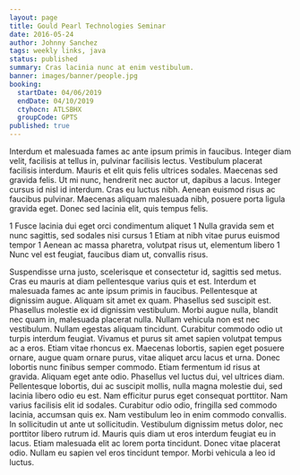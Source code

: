 ```yaml
---
layout: page
title: Gould Pearl Technologies Seminar
date: 2016-05-24
author: Johnny Sanchez
tags: weekly links, java
status: published
summary: Cras lacinia nunc at enim vestibulum.
banner: images/banner/people.jpg
booking:
  startDate: 04/06/2019
  endDate: 04/10/2019
  ctyhocn: ATLSBHX
  groupCode: GPTS
published: true
---
```

Interdum et malesuada fames ac ante ipsum primis in faucibus. Integer diam velit, facilisis at tellus in, pulvinar facilisis lectus. Vestibulum placerat facilisis interdum. Mauris et elit quis felis ultrices sodales. Maecenas sed gravida felis. Ut mi nunc, hendrerit nec auctor ut, dapibus a lacus. Integer cursus id nisl id interdum. Cras eu luctus nibh. Aenean euismod risus ac faucibus pulvinar. Maecenas aliquam malesuada nibh, posuere porta ligula gravida eget. Donec sed lacinia elit, quis tempus felis.

1 Fusce lacinia dui eget orci condimentum aliquet
1 Nulla gravida sem et nunc sagittis, sed sodales nisi cursus
1 Etiam at nibh vitae purus euismod tempor
1 Aenean ac massa pharetra, volutpat risus ut, elementum libero
1 Nunc vel est feugiat, faucibus diam ut, convallis risus.

Suspendisse urna justo, scelerisque et consectetur id, sagittis sed metus. Cras eu mauris at diam pellentesque varius quis et est. Interdum et malesuada fames ac ante ipsum primis in faucibus. Pellentesque at dignissim augue. Aliquam sit amet ex quam. Phasellus sed suscipit est. Phasellus molestie ex id dignissim vestibulum. Morbi augue nulla, blandit nec quam in, malesuada placerat nulla. Nullam vehicula non est nec vestibulum. Nullam egestas aliquam tincidunt. Curabitur commodo odio ut turpis interdum feugiat. Vivamus et purus sit amet sapien volutpat tempus ac a eros. Etiam vitae rhoncus ex. Maecenas lobortis, sapien eget posuere ornare, augue quam ornare purus, vitae aliquet arcu lacus et urna. Donec lobortis nunc finibus semper commodo.
Etiam fermentum id risus at gravida. Aliquam eget ante odio. Phasellus vel luctus dui, vel ultrices diam. Pellentesque lobortis, dui ac suscipit mollis, nulla magna molestie dui, sed lacinia libero odio eu est. Nam efficitur purus eget consequat porttitor. Nam varius facilisis elit id sodales. Curabitur odio odio, fringilla sed commodo lacinia, accumsan quis ex. Nam vestibulum leo in enim commodo convallis. In sollicitudin ut ante ut sollicitudin. Vestibulum dignissim metus dolor, nec porttitor libero rutrum id. Mauris quis diam ut eros interdum feugiat eu in lacus. Etiam malesuada elit ac lorem porta tincidunt. Donec vitae placerat odio. Nullam eu sapien vel eros tincidunt tempor. Morbi vehicula a leo id luctus.
